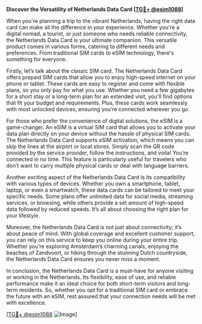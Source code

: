 **Discover the Versatility of Netherlands Data Card [[TG💪+ @esim1088](https://t.me/s/esim1088)]**

When you're planning a trip to the vibrant Netherlands, having the right data card can make all the difference in your experience. Whether you're a digital nomad, a tourist, or just someone who needs reliable connectivity, the Netherlands Data Card is your ultimate companion. This versatile product comes in various forms, catering to different needs and preferences. From traditional SIM cards to eSIM technology, there's something for everyone.

Firstly, let’s talk about the classic SIM card. The Netherlands Data Card offers prepaid SIM cards that allow you to enjoy high-speed internet on your phone or tablet. These cards are easy to register and come with flexible plans, so you only pay for what you use. Whether you need a few gigabytes for a short stay or a long-term plan for an extended visit, you'll find options that fit your budget and requirements. Plus, these cards work seamlessly with most unlocked devices, ensuring you’re connected wherever you go.

For those who prefer the convenience of digital solutions, the eSIM is a game-changer. An eSIM is a virtual SIM card that allows you to activate your data plan directly on your device without the hassle of physical SIM cards. The Netherlands Data Card supports eSIM activation, which means you can skip the lines at the airport or local stores. Simply scan the QR code provided by the service provider, follow the instructions, and voila! You’re connected in no time. This feature is particularly useful for travelers who don’t want to carry multiple physical cards or deal with language barriers.

Another exciting aspect of the Netherlands Data Card is its compatibility with various types of devices. Whether you own a smartphone, tablet, laptop, or even a smartwatch, these data cards can be tailored to meet your specific needs. Some plans offer unlimited data for social media, streaming services, or browsing, while others provide a set amount of high-speed data followed by reduced speeds. It’s all about choosing the right plan for your lifestyle.

Moreover, the Netherlands Data Card is not just about connectivity; it’s about peace of mind. With global coverage and excellent customer support, you can rely on this service to keep you online during your entire trip. Whether you’re exploring Amsterdam’s charming canals, enjoying the beaches of Zandvoort, or hiking through the stunning Dutch countryside, the Netherlands Data Card ensures you never miss a moment.

In conclusion, the Netherlands Data Card is a must-have for anyone visiting or working in the Netherlands. Its flexibility, ease of use, and reliable performance make it an ideal choice for both short-term visitors and long-term residents. So, whether you opt for a traditional SIM card or embrace the future with an eSIM, rest assured that your connection needs will be met with excellence.

[[TG💪+ @esim1088](https://t.me/s/esim1088) ![Image](https://i.postimg.cc/Y0z9fWf4/image.png)]